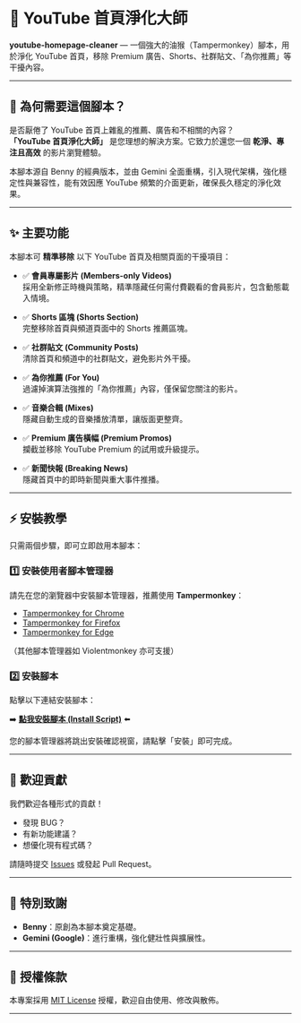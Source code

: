 # 🎯 YouTube 首頁淨化大師

**youtube-homepage-cleaner** — 一個強大的油猴（Tampermonkey）腳本，用於淨化 YouTube 首頁，移除 Premium 廣告、Shorts、社群貼文、「為你推薦」等干擾內容。

---

## 🧹 為何需要這個腳本？

是否厭倦了 YouTube 首頁上雜亂的推薦、廣告和不相關的內容？  
**「YouTube 首頁淨化大師」** 是您理想的解決方案。它致力於還您一個 **乾淨、專注且高效** 的影片瀏覽體驗。

本腳本源自 Benny 的經典版本，並由 Gemini 全面重構，引入現代架構，強化穩定性與兼容性，能有效因應 YouTube 頻繁的介面更新，確保長久穩定的淨化效果。

---

## ✨ 主要功能

本腳本可 **精準移除** 以下 YouTube 首頁及相關頁面的干擾項目：

- ✅ **會員專屬影片 (Members-only Videos)**  
  採用全新修正時機與策略，精準隱藏任何需付費觀看的會員影片，包含動態載入情境。

- ✅ **Shorts 區塊 (Shorts Section)**  
  完整移除首頁與頻道頁面中的 Shorts 推薦區塊。

- ✅ **社群貼文 (Community Posts)**  
  清除首頁和頻道中的社群貼文，避免影片外干擾。

- ✅ **為你推薦 (For You)**  
  過濾掉演算法強推的「為你推薦」內容，僅保留您關注的影片。

- ✅ **音樂合輯 (Mixes)**  
  隱藏自動生成的音樂播放清單，讓版面更整齊。

- ✅ **Premium 廣告橫幅 (Premium Promos)**  
  攔截並移除 YouTube Premium 的試用或升級提示。

- ✅ **新聞快報 (Breaking News)**  
  隱藏首頁中的即時新聞與重大事件推播。

---

## ⚡️ 安裝教學

只需兩個步驟，即可立即啟用本腳本：

### 1️⃣ 安裝使用者腳本管理器

請先在您的瀏覽器中安裝腳本管理器，推薦使用 **Tampermonkey**：

- [Tampermonkey for Chrome](https://chrome.google.com/webstore/detail/tampermonkey/dhdgffkkebhmkfjojejmpbldmpobfkfo)
- [Tampermonkey for Firefox](https://addons.mozilla.org/firefox/addon/tampermonkey/)
- [Tampermonkey for Edge](https://microsoftedge.microsoft.com/addons/detail/tampermonkey/iikmkjmpaadaobahmlepeloendndfphd)

（其他腳本管理器如 Violentmonkey 亦可支援）

### 2️⃣ 安裝腳本

點擊以下連結安裝腳本：

➡️ **[點我安裝腳本 (Install Script)](https://github.com/bennytsai1234/youtube-homepage-cleaner/raw/main/youtube-homepage-cleaner.user.js)** ⬅️

您的腳本管理器將跳出安裝確認視窗，請點擊「安裝」即可完成。

---

## 🤝 歡迎貢獻

我們歡迎各種形式的貢獻！

- 發現 BUG？
- 有新功能建議？
- 想優化現有程式碼？

請隨時提交 [Issues](https://github.com/bennytsai1234/youtube-homepage-cleaner/issues) 或發起 Pull Request。

---

## 🙏 特別致謝

- **Benny**：原創為本腳本奠定基礎。  
- **Gemini (Google)**：進行重構，強化健壯性與擴展性。

---

## 📄 授權條款

本專案採用 [MIT License](LICENSE) 授權，歡迎自由使用、修改與散佈。

---
